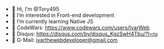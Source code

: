 - 👋 Hi, I’m @Tory495
- 👀 I’m interested in Front-end development
- 🌱 I’m currently learning Native JS
- 🎯 CodeWars: https://www.codewars.com/users/IvarWeb
- 💬 Disqus: https://disqus.com/by/disqus_KgzSwH4Tbu/?l=ru
- 📨 G-Mail: ivarthewebdeveloper@gmail.com

<!---
Tory495/Tory495 is a ✨ special ✨ repository because its `README.md` (this file) appears on your GitHub profile.
You can click the Preview link to take a look at your changes.
--->
